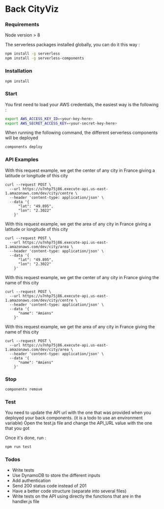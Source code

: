 # Back CityViz

### Requirements

Node version > 8

The serverless packages installed globally, you can do it this way :

``` bash
npm install -g serverless
npm install -g serverless-components
```

### Installation

``` bash
npm install
```

### Start

You first need to load your AWS credentials, the easiest way is the following :

``` bash
export AWS_ACCESS_KEY_ID=<your-key-here>
export AWS_SECRET_ACCESS_KEY=<your-secret-key-here>
```

When running the following command, the different serverless components will be deployed

``` bash
components deploy
```

### API Examples

With this request example, we get the center of any city in France giving a latitude or longitude of this city

```
curl --request POST \
  --url https://u7nhp75j86.execute-api.us-east-1.amazonaws.com/dev/city/centre \
  --header 'content-type: application/json' \
  --data '{
      "lat": "49.895",
      "lon": "2.3022"
    }'
```

With this request example, we get the area of any city in France giving a latitude or longitude of this city

```
curl --request POST \
  --url https://u7nhp75j86.execute-api.us-east-1.amazonaws.com/dev/city/area \
  --header 'content-type: application/json' \
  --data '{
      "lat": "49.895",
      "lon": "2.3022"
    }'
```

With this request example, we get the center of any city in France giving the name of this city

```
curl --request POST \
  --url https://u7nhp75j86.execute-api.us-east-1.amazonaws.com/dev/city/centre \
  --header 'content-type: application/json' \
  --data '{
      "name": "Amiens"
    }'
```

With this request example, we get the area of any city in France giving the name of this city

```
curl --request POST \
  --url https://u7nhp75j86.execute-api.us-east-1.amazonaws.com/dev/city/area \
  --header 'content-type: application/json' \
  --data '{
      "name": "Amiens"
    }'
```


### Stop

``` bash
components remove
```

### Test

You need to update the API url with the one that was provided when you deployed your back components. (it is a todo to use an environment variable)
Open the test.js file and change the API_URL value with the one that you got

Once it's done, run :
``` bash
npm run test
```

### Todos

* Write tests
* Use DynamoDB to store the different inputs
* Add authentication
* Send 200 status code instead of 201
* Have a better code structure (separate into several files)
* Write tests on the API using directly the functions that are in the handler.js file
